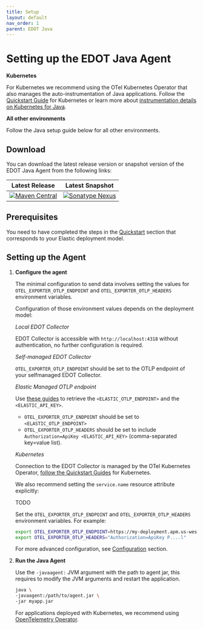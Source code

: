 ```yaml
---
title: Setup
layout: default
nav_order: 1
parent: EDOT Java
---
```


# Setting up the EDOT Java Agent

**Kubernetes**

For Kubernetes we recommend using the OTel Kubernetes Operator that also manages the auto-instrumentation of Java applications. Follow the [Quickstart Guide](../../../quickstart/index) for Kubernetes or learn more about [instrumentation details on Kubernetes for Java](./k8s). 

**All other environments**

Follow the Java setup guide below for all other environments.

## Download

You can download the latest release version or snapshot version of the EDOT Java Agent from the following links:

| Latest Release | Latest Snapshot |
|:---:|:---:|
| [![Maven Central](https://img.shields.io/maven-central/v/co.elastic.otel/elastic-otel-javaagent?label=elastic-otel-javaagent&style=for-the-badge)](https://mvnrepository.com/artifact/co.elastic.otel/elastic-otel-javaagent/latest) | [![Sonatype Nexus](https://img.shields.io/nexus/s/co.elastic.otel/elastic-otel-javaagent?server=https%3A%2F%2Foss.sonatype.org&label=elastic-otel-javaagent&style=for-the-badge)](https://oss.sonatype.org/service/local/artifact/maven/redirect?r=snapshots&g=co.elastic.otel&a=elastic-otel-javaagent&v=LATEST) |

## Prerequisites

You need to have completed the steps in the [Quickstart](/quickstart/) section that corresponds to your Elastic deployment model.

## Setting up the Agent

1. **Configure the agent**

    The minimal configuration to send data involves setting the values for `OTEL_EXPORTER_OTLP_ENDPOINT` and `OTEL_EXPORTER_OTLP_HEADERS` environment variables.

    Configuration of those environment values depends on the deployment model:

    *Local EDOT Collector*

    EDOT Collector is accessible with `http://localhost:4318` without authentication, no further configuration is required.

    *Self-managed EDOT Collector*

    `OTEL_EXPORTER_OTLP_ENDPOINT` should be set to the OTLP endpoint of your selfmanaged EDOT Collector.

    *Elastic Managed OTLP endpoint*

    Use [these guides](../../../quickstart/serverless/index) to retrieve the `<ELASTIC_OTLP_ENDPOINT>` and the `<ELASTIC_API_KEY>`.

    - `OTEL_EXPORTER_OTLP_ENDPOINT` should be set to `<ELASTIC_OTLP_ENDPOINT>`
    - `OTEL_EXPORTER_OTLP_HEADERS` should be set to include `Authorization=ApiKey <ELASTIC_API_KEY>` (comma-separated key=value list).

    *Kubernetes*

    Connection to the EDOT Collector is managed by the OTel Kubernetes Operator, [follow the Quickstart Guides](../../../quickstart/index) for Kubernetes.


    We also recommend setting the `service.name` resource attribute explicitly:

      TODO

    Set the `OTEL_EXPORTER_OTLP_ENDPOINT` and `OTEL_EXPORTER_OTLP_HEADERS` environment variables. For example:

    ```bash
    export OTEL_EXPORTER_OTLP_ENDPOINT=https://my-deployment.apm.us-west1.gcp.cloud.es.io
    export OTEL_EXPORTER_OTLP_HEADERS="Authorization=ApiKey P....l"
    ```

    For more advanced configuration, see [Configuration](../configuration) section.

2. **Run the Java Agent**

    Use the `-javaagent:` JVM argument with the path to agent jar, this requires to modify the JVM arguments and restart
    the application.

    ```bash
    java \
    -javaagent:/path/to/agent.jar \
    -jar myapp.jar
    ```

    For applications deployed with Kubernetes, we recommend using [OpenTelemetry Operator](./k8s).

